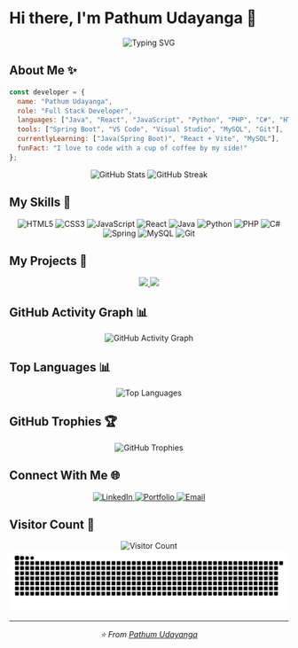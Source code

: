 # Hi there, I'm Pathum Udayanga 👋

<div align="center">
  <img src="https://readme-typing-svg.herokuapp.com?font=Fira+Code&pause=1000&color=36BCF7&center=true&vCenter=true&width=435&lines=Full+Stack+Developer;UI%2FUX+Enthusiast;Open+Source+Contributor" alt="Typing SVG" />
</div>

## About Me ✨
```javascript
const developer = {
  name: "Pathum Udayanga",
  role: "Full Stack Developer",
  languages: ["Java", "React", "JavaScript", "Python", "PHP", "C#", "HTML/CSS"],
  tools: ["Spring Boot", "VS Code", "Visual Studio", "MySQL", "Git"],
  currentlyLearning: ["Java(Spring Boot)", "React + Vite", "MySQL"],
  funFact: "I love to code with a cup of coffee by my side!"
};
```

<div align="center">
  <img src="https://github-readme-stats.vercel.app/api?username=PathumUdayanga123&show_icons=true&theme=tokyonight" alt="GitHub Stats" />
  <img src="https://github-readme-streak-stats.herokuapp.com/?user=PathumUdayanga123&theme=tokyonight" alt="GitHub Streak" />
</div>

## My Skills 🚀

<div align="center">
  <img src="https://img.shields.io/badge/HTML5-E34F26?style=for-the-badge&logo=html5&logoColor=white" alt="HTML5" />
  <img src="https://img.shields.io/badge/CSS3-1572B6?style=for-the-badge&logo=css3&logoColor=white" alt="CSS3" />
  <img src="https://img.shields.io/badge/JavaScript-F7DF1E?style=for-the-badge&logo=javascript&logoColor=black" alt="JavaScript" />
  <img src="https://img.shields.io/badge/React-20232A?style=for-the-badge&logo=react&logoColor=61DAFB" alt="React" />
  <img src="https://img.shields.io/badge/Java-ED8B00?style=for-the-badge&logo=java&logoColor=white" alt="Java" />
  <img src="https://img.shields.io/badge/Python-3776AB?style=for-the-badge&logo=python&logoColor=white" alt="Python" />
  <img src="https://img.shields.io/badge/PHP-777BB4?style=for-the-badge&logo=php&logoColor=white" alt="PHP" />
  <img src="https://img.shields.io/badge/C%23-239120?style=for-the-badge&logo=c-sharp&logoColor=white" alt="C#" />
  <img src="https://img.shields.io/badge/Spring-6DB33F?style=for-the-badge&logo=spring&logoColor=white" alt="Spring" />
  <img src="https://img.shields.io/badge/MySQL-4479A1?style=for-the-badge&logo=mysql&logoColor=white" alt="MySQL" />
  <img src="https://img.shields.io/badge/Git-F05032?style=for-the-badge&logo=git&logoColor=white" alt="Git" />
</div>

## My Projects 🔭

<div align="center">
  <a href="https://github.com/PathumUdayanga123/project-1">
    <img src="https://github-readme-stats.vercel.app/api/pin/?username=PathumUdayanga123&repo=project-1&theme=tokyonight" />
  </a>
  <a href="https://github.com/PathumUdayanga123/project-2">
    <img src="https://github-readme-stats.vercel.app/api/pin/?username=PathumUdayanga123&repo=project-2&theme=tokyonight" />
  </a>
</div>

## GitHub Activity Graph 📊

<div align="center">
  <img src="https://github-readme-activity-graph.vercel.app/graph?username=PathumUdayanga123&theme=react-dark" alt="GitHub Activity Graph" />
</div>

## Top Languages 📊

<div align="center">
  <img src="https://github-readme-stats.vercel.app/api/top-langs/?username=PathumUdayanga123&layout=compact&theme=tokyonight" alt="Top Languages" />
</div>

## GitHub Trophies 🏆

<div align="center">
  <img src="https://github-profile-trophy.vercel.app/?username=PathumUdayanga123&theme=nord&column=7&margin-w=15&margin-h=15" alt="GitHub Trophies" />
</div>

## Connect With Me 🌐

<div align="center">
  <a href="https://www.linkedin.com/in/pathum-udayanga-6740b41a6/">
    <img src="https://img.shields.io/badge/LinkedIn-0077B5?style=for-the-badge&logo=linkedin&logoColor=white" alt="LinkedIn" />
  </a>
  <a href="https://pathumudayanga123.github.io">
    <img src="https://img.shields.io/badge/Portfolio-000000?style=for-the-badge&logo=About.me&logoColor=white" alt="Portfolio" />
  </a>
  <a href="mailto:bandarapathum123@gmail.com">
    <img src="https://img.shields.io/badge/Email-D14836?style=for-the-badge&logo=gmail&logoColor=white" alt="Email" />
  </a>
</div>

## Visitor Count 👀

<div align="center">
  <img src="https://profile-counter.glitch.me/PathumUdayanga123/count.svg" width="450" height="auto" alt="Visitor Count" />
</div>

<!-- Snake Animation -->
<picture>
  <source media="(prefers-color-scheme: dark)" srcset="https://raw.githubusercontent.com/PathumUdayanga123/PathumUdayanga123/output/github-contribution-grid-snake-dark.svg">
  <source media="(prefers-color-scheme: light)" srcset="https://raw.githubusercontent.com/PathumUdayanga123/PathumUdayanga123/output/github-contribution-grid-snake.svg">
  <img alt="github contribution grid snake animation" src="https://raw.githubusercontent.com/PathumUdayanga123/PathumUdayanga123/output/github-contribution-grid-snake.svg">
</picture>

---

<div align="center">
  <i>⭐️ From <a href="https://github.com/PathumUdayanga123">Pathum Udayanga</a></i>
</div>
